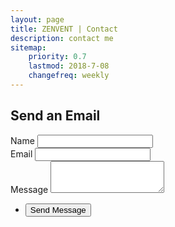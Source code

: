 ```yaml
---
layout: page
title: ZENVENT | Contact
description: contact me
sitemap:
    priority: 0.7
    lastmod: 2018-7-08
    changefreq: weekly
---
```

## Send an Email

<section>
<form
  action="https://formspree.io/f/xzzdnkzz"
  method="POST"
>
        <div class="field">
        <label for="name">Name</label>
        <input type="text" name="name" id="name" />
        </div>
        <div class="field">
        <label for="email">Email</label>
        <input type="text" name="email" id="email" />
        </div>
        <div class="field">
        <label for="message">Message</label>
        <textarea name="message" id="message" rows="3"></textarea>
        </div>
        <ul class="actions">
        <li><input type="submit" value="Send Message" /></li>
        </ul>
    </form>
</section>

